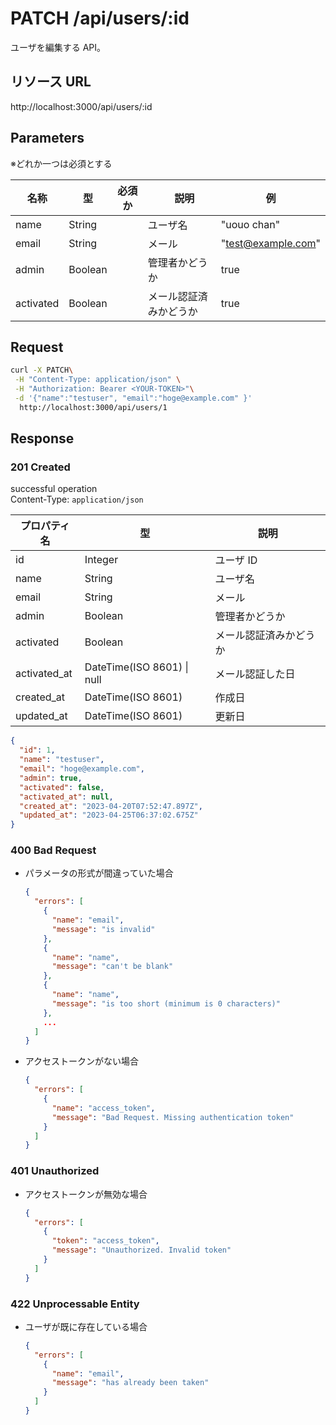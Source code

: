 # PATCH /api/users/:id

ユーザを編集する API。

## リソース URL

http://localhost:3000/api/users/:id

## Parameters

※どれか一つは必須とする

| 名称      | 型      | 必須か | 　説明                 | 例                 |
| --------- | ------- | ------ | ---------------------- | ------------------ |
| name      | String  |        | ユーザ名               | "uouo chan"        |
| email     | String  |        | メール                 | "test@example.com" |
| admin     | Boolean |        | 管理者かどうか         | true               |
| activated | Boolean |        | メール認証済みかどうか | true               |

## Request

```bash
curl -X PATCH\
 -H "Content-Type: application/json" \
 -H "Authorization: Bearer <YOUR-TOKEN>"\
 -d '{"name":"testuser", "email":"hoge@example.com" }'
  http://localhost:3000/api/users/1
```

## Response

### 201 Created

successful operation<br>
Content-Type: `application/json`

| プロパティ名 | 型                             | 説明                   |
| ------------ | ------------------------------ | ---------------------- |
| id           | Integer                        | ユーザ ID              |
| name         | String                         | ユーザ名               |
| email        | String                         | メール                 |
| admin        | Boolean                        | 管理者かどうか         |
| activated    | Boolean                        | メール認証済みかどうか |
| activated_at | DateTime(ISO 8601) &#124; null | メール認証した日       |
| created_at   | DateTime(ISO 8601)             | 作成日                 |
| updated_at   | DateTime(ISO 8601)             | 更新日                 |

```json
{
  "id": 1,
  "name": "testuser",
  "email": "hoge@example.com",
  "admin": true,
  "activated": false,
  "activated_at": null,
  "created_at": "2023-04-20T07:52:47.897Z",
  "updated_at": "2023-04-25T06:37:02.675Z"
}
```

### 400 Bad Request

- パラメータの形式が間違っていた場合

  ```json
  {
    "errors": [
      {
        "name": "email",
        "message": "is invalid"
      },
      {
        "name": "name",
        "message": "can't be blank"
      },
      {
        "name": "name",
        "message": "is too short (minimum is 0 characters)"
      },
      ...
    ]
  }
  ```

- アクセストークンがない場合
  ```json
  {
    "errors": [
      {
        "name": "access_token",
        "message": "Bad Request. Missing authentication token"
      }
    ]
  }
  ```

### 401 Unauthorized

- アクセストークンが無効な場合

  ```json
  {
    "errors": [
      {
        "token": "access_token",
        "message": "Unauthorized. Invalid token"
      }
    ]
  }
  ```

### 422 Unprocessable Entity

- ユーザが既に存在している場合

  ```json
  {
    "errors": [
      {
        "name": "email",
        "message": "has already been taken"
      }
    ]
  }
  ```
